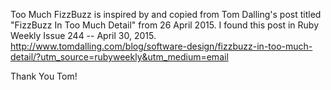 Too Much FizzBuzz is inspired by and copied from Tom Dalling's post titled "FizzBuzz In Too Much Detail" from 26 April 2015.
I found this post in Ruby Weekly Issue 244 -- April 30, 2015.
http://www.tomdalling.com/blog/software-design/fizzbuzz-in-too-much-detail/?utm_source=rubyweekly&utm_medium=email

Thank You Tom!